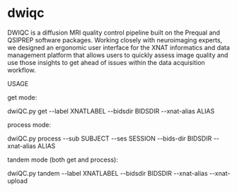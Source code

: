 # dwiqc

DWIQC is a diffusion MRI quality control pipeline built on the Prequal and QSIPREP software packages. Working closely with neuroimaging experts, we designed an ergonomic user interface for the XNAT informatics and data management platform that allows users to quickly assess image quality and use those insights to get ahead of issues within the data acquisition workflow.

USAGE

get mode:

dwiQC.py get --label XNATLABEL --bidsdir BIDSDIR --xnat-alias ALIAS

process mode:

dwiQC.py process --sub SUBJECT --ses SESSION --bids-dir BIDSDIR --xnat-alias ALIAS

tandem mode (both get and process):

dwiQC.py tandem --label XNATLABEL --bidsdir BIDSDIR --xnat-alias --xnat-upload